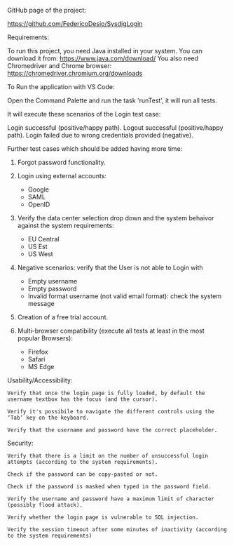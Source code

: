 GitHub page of the project:

https://github.com/FedericoDesio/SysdigLogin

Requirements:

To run this project, you need Java installed in your system. You can download it from: https://www.java.com/download/
You also need Chromedriver and Chrome browser: https://chromedriver.chromium.org/downloads

To Run the application with VS Code:

Open the Command Palette and run the task 'runTest', it will run all tests.

It will execute these scenarios of the Login test case:

Login successful (positive/happy path).
Logout successful (positive/happy path).
Login failed due to wrong credentials provided (negative).

Further test cases which should be added having more time:


1) Forgot password functionality.

2) Login using external accounts:
    - Google
    - SAML
    - OpenID

3) Verify the data center selection drop down and the system behaivor against the system requirements:
    - EU Central
    - US Est
    - US West

4) Negative scenarios: verify that the User is not able to Login with 
    - Empty username
    - Empty password
    - Invalid format username (not valid email format): check the system message

5) Creation of a free trial account.

6) Multi-browser compatibility (execute all tests at least in the most popular Browsers):
    - Firefox
    - Safari
    - MS Edge

Usability/Accessibility:

    Verify that once the login page is fully loaded, by default the username textbox has the focus (and the cursor).

    Verify it's possibile to navigate the different controls using the ‘Tab’ key on the keyboard.

    Verify that the username and password have the correct placeholder.

Security:

    Verify that there is a limit on the number of unsuccessful login attempts (according to the system requirements).

    Check if the password can be copy-pasted or not.

    Check if the password is masked when typed in the password field.

    Verify the username and password have a maximum limit of character (possibly flood attack).

    Verify whether the login page is vulnerable to SQL injection.

    Verify the session timeout after some minutes of inactivity (according to the system requirements)

